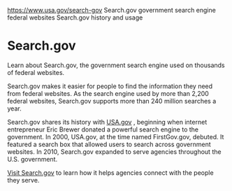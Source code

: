 

https://www.usa.gov/search-gov
Search.gov
government search engine federal websites
Search.gov history and usage

Search.gov
==========

Learn about Search.gov, the government search engine used on thousands of federal websites.

Search.gov makes it easier for people to find the information they need from federal websites. As the search engine used by more than 2,200 federal websites, Search.gov supports more than 240 million searches a year.

Search.gov shares its history with
[USA.gov](https://www.usa.gov)
, beginning when internet entrepreneur Eric Brewer donated a powerful search engine to the government. In 2000, USA.gov, at the time named FirstGov.gov, debuted. It featured a search box that allowed users to search across government websites. In 2010, Search.gov expanded to serve agencies throughout the U.S. government.

[Visit Search.gov](https://search.gov/)
to learn how it helps agencies connect with the people they serve.
